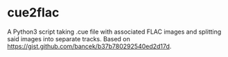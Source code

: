 # cue2flac
A Python3 script taking .cue file with associated FLAC images and splitting said images into separate tracks.
Based on https://gist.github.com/bancek/b37b780292540ed2d17d.
